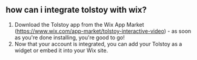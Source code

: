 ## how can i integrate tolstoy with wix?

1. Download the Tolstoy app from the Wix App Market (https://www.wix.com/app-market/tolstoy-interactive-video) - as soon as you're done installing, you're good to go!
2. Now that your account is integrated, you can add your Tolstoy as a widget or embed it into your Wix site.
